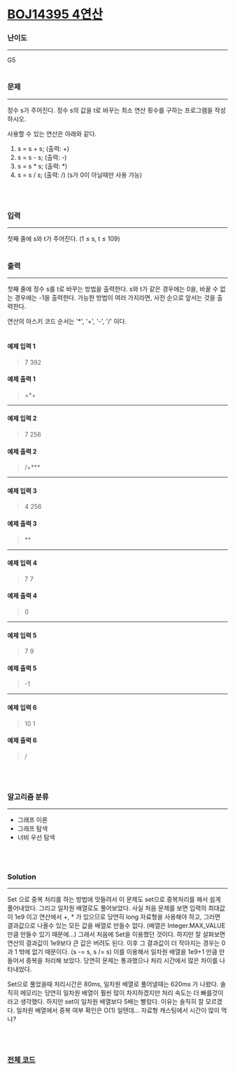 # [BOJ14395 4연산](https://www.acmicpc.net/problem/14395)

### 난이도

***
G5
<br><br>

### 문제

***
정수 s가 주어진다. 정수 s의 값을 t로 바꾸는 최소 연산 횟수를 구하는 프로그램을 작성하시오.

사용할 수 있는 연산은 아래와 같다.

1. s = s + s; (출력: +)
2. s = s - s; (출력: -)
3. s = s * s; (출력: *)
4. s = s / s; (출력: /) (s가 0이 아닐때만 사용 가능)

<br><br>

### 입력

***
첫째 줄에 s와 t가 주어진다. (1 ≤ s, t ≤ 109)
<br><br>

### 출력

***
첫째 줄에 정수 s를 t로 바꾸는 방법을 출력한다. s와 t가 같은 경우에는 0을, 바꿀 수 없는 경우에는 -1을 출력한다. 가능한 방법이 여러 가지라면, 사전 순으로 앞서는 것을 출력한다.

연산의 아스키 코드 순서는 '*', '+', '-', '/' 이다.
<br><br>

#### 예제 입력 1

> 7 392

#### 예제 출력 1

> +*+
***

#### 예제 입력 2

> 7 256

#### 예제 출력 2

> /+***

***

#### 예제 입력 3

> 4 256

#### 예제 출력 3

> **


***

#### 예제 입력 4

> 7 7

#### 예제 출력 4

> 0


***

#### 예제 입력 5

> 7 9

#### 예제 출력 5

> -1

***

#### 예제 입력 6

> 10 1

#### 예제 출력 6

> /


<br><br>

### 알고리즘 분류

***

* 그래프 이론
* 그래프 탐색
* 너비 우선 탐색

<br><br>

### Solution

***

Set 으로 중복 처리를 하는 방법에 맛들려서 이 문제도 set으로 중복처리를 해서 쉽게 풀어내었다. 그리고 일차원 배열로도 풀어보았다. 사실 처음 문제를 보면 입력의 최대값이 1e9 이고 연산에서 +, * 가
있으므로 당연히 long 자료형을 사용해야 하고, 그러면 결과값으로 나올수 있는 모든 값을 배열로 만들수 없다. (배열은 Integer.MAX_VALUE 만큼 만들수 있기 때문에...) 그래서 처음에 Set을
이용했던 것이다. 하지만 잘 살펴보면 연산의 결과값이 1e9보다 큰 값은 버려도 된다. 이후 그 결과값이 더 작아지는 경우는 0과 1 밖에 없기 때문이다. (s -= s, s /= s) 이를 이용해서 일차원 배열을
1e9+1 만큼 만들어서 중복을 처리해 보았다. 당연히 문제는 통과했으나 처리 시간에서 많은 차이를 나타내었다.

Set으로 풀었을때 처리시간은 80ms, 일차원 배열로 풀어낼때는 620ms 가 나왔다. 솔직히 메모리는 당연히 일차원 배열이 훨씬 많이 차지하겠지만 처리 속도는 더 빠를것이라고 생각했다. 하지만 set이 일차원
배열보다 5배는 빨랐다. 이유는 솔직히 잘 모르겠다. 일차원 배열에서 중복 여부 확인은 O(1) 일텐데... 자료형 캐스팅에서 시간이 많이 먹나?

<br><br>

### [전체 코드](https://github.com/Jungmin-Seo0527/CodingTest/blob/main/src/DFS_BFS/BOJ14395_4연산.java)
